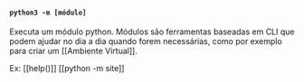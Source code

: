 #### `python3 -m [módulo]`

Executa um módulo python.
Módulos são ferramentas baseadas em CLI que podem ajudar no dia a dia quando forem necessárias, como por exemplo para criar um [[Ambiente Virtual]]. 

Ex:
	[[help()]]
	[[python -m site]]